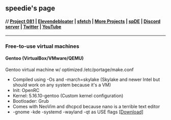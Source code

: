 ## speedie's page 

#### // [Project 081](https://p081.github.io) | [Elevendebloater](https://spdgmr.github.io/elevendebloater) | [sfetch](https://spdgmr.github.io/sfetch) | [More Projects](https://spdgmr.github.io/projects) | [spDE](https://speedie-de.github.io) | [Discord server](https://ffdiscord.github.io) | [Twitter](https://nitter.net/spdgmr) | [YouTube](https://invidious.namazso.eu/speedie)
--------------

### Free-to-use virtual machines

#### Gentoo (VirtualBox/VMware/QEMU)
Gentoo virtual machine w/ optimized /etc/portage/make.conf
- Compiled using -Os and -march=skylake (Skylake and newer Intel but should work on any system because it's a VM)
- Init: OpenRC
- Kernel: 5.16.10-gentoo (Custom kernel configuration)
- Bootloader: Grub
- Comes with NeoVim and dhcpcd because nano is a terrible text editor
- -gnome -kde -systemd -wayland -qt as USE flags [[Download]](https://drive.google.com/file/d/1PxaIbj4ptQbPRFIAo-qJE7_Ozd0BGBj2/view?usp=sharing)
